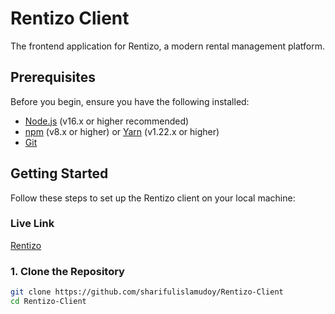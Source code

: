 # Rentizo Client

The frontend application for Rentizo, a modern rental management platform.

## Prerequisites

Before you begin, ensure you have the following installed:

- [Node.js](https://nodejs.org/) (v16.x or higher recommended)
- [npm](https://www.npmjs.com/) (v8.x or higher) or [Yarn](https://yarnpkg.com/) (v1.22.x or higher)
- [Git](https://git-scm.com/)

## Getting Started

Follow these steps to set up the Rentizo client on your local machine:

### Live Link

[Rentizo](https://rentizo.web.app/)

### 1. Clone the Repository

```bash
git clone https://github.com/sharifulislamudoy/Rentizo-Client
cd Rentizo-Client
